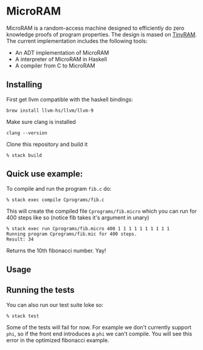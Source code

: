 # MicroRAM
 
MicroRAM is a random-access machine designed to efficiently do zero knowledge proofs of program properties. The design is mased on [TinyRAM](https://www.scipr-lab.org/doc/TinyRAM-spec-0.991.pdf). The current implementation includes the following tools:
 
 * An ADT implementation of MicroRAM 
 * A interpreter of MicroRAM in Haskell 
 * A compiler from C to MicroRAM

## Installing

First get llvm compatible with the haskell bindings:

```
brew install llvm-hs/llvm/llvm-9
```

Make sure clang is installed

```
clang --version
```

Clone this repository and build it

```
% stack build
```


## Quick use example:

To compile and run the program `fib.c` do:

```
% stack exec compile Cprograms/fib.c  
```

This will create the compiled file `Cprograms/fib.micro` which you can run for 400 steps like so (notice fib takes it's argument in unary)

```
% stack exec run Cprograms/fib.micro 400 1 1 1 1 1 1 1 1 1 1
Running program Cprograms/fib.mic for 400 steps.
Result: 34
```

Returns the 10th fibonacci number. Yay!

## Usage




## Running the tests

You can also run our test suite loke so:

```
% stack test
```

Some of the tests will fail for now. For example we don't currently support `phi`, so if the front end introduces a `phi` we can't compile. You will see this error in the optimized fibonacci example.


